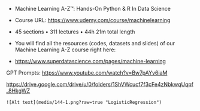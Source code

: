 * Machine Learning A-Z™: Hands-On Python & R In Data Science

* Course URL: https://www.udemy.com/course/machinelearning

* 45 sections • 311 lectures • 44h 21m total length

* You will find all the resources (codes, datasets and slides)  of our Machine Learning A-Z course right here:

* https://www.superdatascience.com/pages/machine-learning

GPT Prompts:
https://www.youtube.com/watch?v=Bw7pAYv6iaM


https://drive.google.com/drive/u/0/folders/1ShVWcucf7f3cFe4zNbkwqUqpf_8HkgWZ



	![Alt text](media/144-1.png?raw=true "LogisticRegression")
